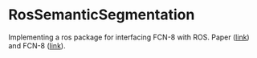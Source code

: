 # RosSemanticSegmentation
Implementing a ros package for interfacing FCN-8 with ROS. Paper ([link](https://arxiv.org/abs/1605.06211)) and  FCN-8 ([link](https://github.com/shelhamer/fcn.berkeleyvision.org)).
